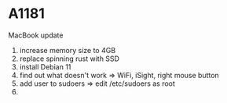 # A1181
MacBook update

1. increase memory size to 4GB
2. replace spinning rust with SSD
3. install Debian 11
4. find out what doesn't work => WiFi, iSight, right mouse button
5. add user to sudoers => edit /etc/sudoers as root
6. 
